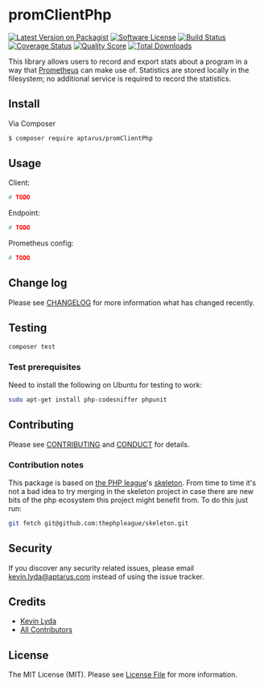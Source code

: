 # promClientPhp

[![Latest Version on Packagist][ico-version]][link-packagist]
[![Software License][ico-license]](LICENSE.md)
[![Build Status][ico-travis]][link-travis]
[![Coverage Status][ico-scrutinizer]][link-scrutinizer]
[![Quality Score][ico-code-quality]][link-code-quality]
[![Total Downloads][ico-downloads]][link-downloads]


This library allows users to record and export stats about a program
in a way that [Prometheus](https://prometheus.io/) can make use of.
Statistics are stored locally in the filesystem; no additional service
is required to record the statistics.

## Install

Via Composer

``` bash
$ composer require aptarus/promClientPhp
```

## Usage

Client:

``` php
# TODO
```

Endpoint:

``` php
# TODO
```

Prometheus config:

```yaml
# TODO
```

## Change log

Please see [CHANGELOG](CHANGELOG.md) for more information what has
changed recently.

## Testing

``` bash
composer test
```

### Test prerequisites

Need to install the following on Ubuntu for testing to work:

```bash
sudo apt-get install php-codesniffer phpunit
```

## Contributing

Please see [CONTRIBUTING](CONTRIBUTING.md) and [CONDUCT](CONDUCT.md)
for details.

### Contribution notes

This package is based on [the PHP league](http://thephpleague.com/)'s
[skeleton](https://github.com/thephpleague/skeleton). From time to
time it's not a bad idea to try merging in the skeleton project in case
there are new bits of the php ecosystem this project might benefit from.
To do this just run:

```bash
git fetch git@github.com:thephpleague/skeleton.git
```

## Security

If you discover any security related issues, please email
kevin.lyda@aptarus.com instead of using the issue tracker.

## Credits

- [Kevin Lyda][link-author]
- [All Contributors][link-contributors]

## License

The MIT License (MIT). Please see [License File](LICENSE.md) for more
information.

[ico-version]: https://img.shields.io/packagist/v/aptarus/promClientPhp.svg?style=flat-square
[ico-license]: https://img.shields.io/badge/license-MIT-brightgreen.svg?style=flat-square
[ico-travis]: https://img.shields.io/travis/aptarus/promClientPhp/master.svg?style=flat-square
[ico-scrutinizer]: https://img.shields.io/scrutinizer/coverage/g/aptarus/promClientPhp.svg?style=flat-square
[ico-code-quality]: https://img.shields.io/scrutinizer/g/aptarus/promClientPhp.svg?style=flat-square
[ico-downloads]: https://img.shields.io/packagist/dt/aptarus/promClientPhp.svg?style=flat-square

[link-packagist]: https://packagist.org/packages/aptarus/promClientPhp
[link-travis]: https://travis-ci.org/aptarus/promClientPhp
[link-scrutinizer]: https://scrutinizer-ci.com/g/aptarus/promClientPhp/code-structure
[link-code-quality]: https://scrutinizer-ci.com/g/aptarus/promClientPhp
[link-downloads]: https://packagist.org/packages/aptarus/promClientPhp
[link-author]: https://github.com/lyda
[link-contributors]: https://github.com/aptarus/promClientPhp/graphs/contributors
